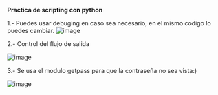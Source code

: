 **Practica de scripting con python**

1.- Puedes usar debuging en caso sea necesario, en el mismo codigo lo puedes cambiar.
![image](https://github.com/user-attachments/assets/2aecefc3-04d8-47e8-8d88-e68ff0a6b595)

2.- Control del flujo de salida


![image](https://github.com/user-attachments/assets/a0b8d298-dc8d-4ef2-85e4-da5dff36909d)

3.- Se usa el modulo getpass para que la contraseña no sea vista:)


![image](https://github.com/user-attachments/assets/aac4c60d-8507-4e2a-a927-9896305142bb)


